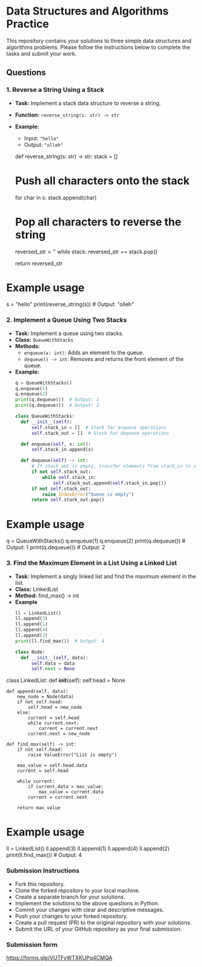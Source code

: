 # Data Structures and Algorithms Practice

This repository contains your solutions to three simple data structures and algorithms problems. Please follow the instructions below to complete the tasks and submit your work.

## Questions

### 1. Reverse a String Using a Stack
- **Task:** Implement a stack data structure to reverse a string.
- **Function:** `reverse_string(s: str) -> str`
- **Example:**
  - Input: `"hello"`
  - Output: `"olleh"`

  def reverse_string(s: str) -> str:
    stack = []
    
    # Push all characters onto the stack
    for char in s:
        stack.append(char)
    
    # Pop all characters to reverse the string
    reversed_str = ''
    while stack:
        reversed_str += stack.pop()
    
    return reversed_str

# Example usage
s = "hello"
print(reverse_string(s))  # Output: "olleh"

### 2. Implement a Queue Using Two Stacks
- **Task:** Implement a queue using two stacks.
- **Class:** `QueueWithStacks`
- **Methods:**
  - `enqueue(x: int)`: Adds an element to the queue.
  - `dequeue() -> int`: Removes and returns the front element of the queue.
- **Example:**
  ```python
  q = QueueWithStacks()
  q.enqueue(1)
  q.enqueue(2)
  print(q.dequeue())  # Output: 1
  print(q.dequeue())  # Output: 2

  class QueueWithStacks:
    def __init__(self):
        self.stack_in = []  # Stack for enqueue operations
        self.stack_out = []  # Stack for dequeue operations

    def enqueue(self, x: int):
        self.stack_in.append(x)

    def dequeue(self) -> int:
        # If stack_out is empty, transfer elements from stack_in to stack_out
        if not self.stack_out:
            while self.stack_in:
                self.stack_out.append(self.stack_in.pop())
        if not self.stack_out:
            raise IndexError("Queue is empty")
        return self.stack_out.pop()

# Example usage
q = QueueWithStacks()
q.enqueue(1)
q.enqueue(2)
print(q.dequeue())  # Output: 1
print(q.dequeue())  # Output: 2


### 3. Find the Maximum Element in a List Using a Linked List
- **Task:** Implement a singly linked list and find the maximum element in the list.
- **Class:** LinkedList
- **Method:** find_max() -> int
- **Example**
  ```python
  ll = LinkedList()
  ll.append(3)
  ll.append(1)
  ll.append(4)
  ll.append(2)
  print(ll.find_max())  # Output: 4

  class Node:
    def __init__(self, data):
        self.data = data
        self.next = None

class LinkedList:
    def __init__(self):
        self.head = None

    def append(self, data):
        new_node = Node(data)
        if not self.head:
            self.head = new_node
        else:
            current = self.head
            while current.next:
                current = current.next
            current.next = new_node

    def find_max(self) -> int:
        if not self.head:
            raise ValueError("List is empty")
        
        max_value = self.head.data
        current = self.head
        
        while current:
            if current.data > max_value:
                max_value = current.data
            current = current.next
        
        return max_value

# Example usage
ll = LinkedList()
ll.append(3)
ll.append(1)
ll.append(4)
ll.append(2)
print(ll.find_max())  # Output: 4


### Submission Instructions
- Fork this repository.
- Clone the forked repository to your local machine.
- Create a separate branch for your solutions.
- Implement the solutions to the above questions in Python.
- Commit your changes with clear and descriptive messages.
- Push your changes to your forked repository.
- Create a pull request (PR) to the original repository with your solutions.
- Submit the URL of your GitHub repository as your final submission.

### Submission form 
https://forms.gle/VUTFyWTXKUPq4CMQA
